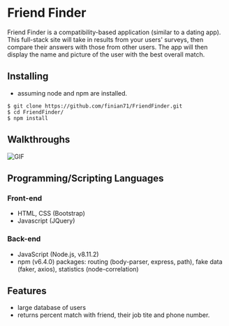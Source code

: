 # Friend Finder
Friend Finder is a compatibility-based application (similar to a dating app). This full-stack site will take in results from your users' surveys, then compare their answers with those from other users. The app will then display the name and picture of the user with the best overall match.

## Installing
- assuming node and npm are installed. 

```shell
$ git clone https://github.com/finian71/FriendFinder.git
$ cd FriendFinder/
$ npm install
```

## Walkthroughs
![GIF](https://github.com/finian71/FriendFinder/blob/master/walkthrough.gif)

## Programming/Scripting Languages
### Front-end
- HTML, CSS (Bootstrap)
- Javascript (JQuery)

### Back-end
- JavaScript (Node.js, v8.11.2)
- npm (v6.4.0) packages: routing (body-parser, express, path), fake data (faker, axios), statistics (node-correlation)

## Features

- large database of users 
- returns percent match with friend, their job tite and phone number.
